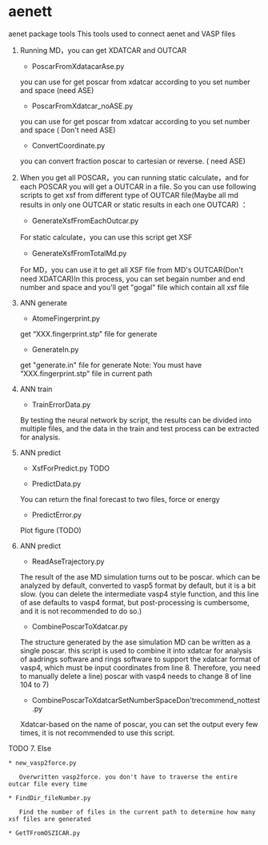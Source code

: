 # aenett
aenet package  tools 
This tools used to connect aenet and VASP files


1. Running MD，you can get XDATCAR and OUTCAR

	* PoscarFromXdatacarAse.py    

	you can use for get poscar from xdatcar according to you set number and space (need ASE)

	* PoscarFromXdatcar_noASE.py

	you can use for get poscar from xdatcar according to you set number and space ( Don't need ASE)

	* ConvertCoordinate.py

	you can convert fraction poscar to cartesian or reverse. ( need ASE)


2. When you get all POSCAR，you can running static calculate，and for each POSCAR you will get a OUTCAR in a file. So you can use following scripts to get xsf from different type of OUTCAR file(Maybe all md results in only one OUTCAR or static results in each one OUTCAR) ：


	* GenerateXsfFromEachOutcar.py     

	For static calculate，you can use this script get XSF 

	* GenerateXsfFromTotalMd.py       

	For MD，you can use it to get all XSF file from MD's OUTCAR(Don't need XDATCAR)In this process, you can set begain  number and end number and space and you'll get "gogal" file which contain all xsf file


3. ANN generate

	* AtomeFingerprint.py

	get “XXX.fingerprint.stp" file for generate

	* GenerateIn.py

	get "generate.in" file for generate
	Note: You must have “XXX.fingerprint.stp" file in current path


4. ANN train


	* TrainErrorData.py

	By testing the neural network by script, the results can be divided into multiple files, and the data in the train and test process can be extracted for analysis.

5. ANN predict


	* XsfForPredict.py
TODO

	* PredictData.py

	You can return the final forecast to two files, force or energy

	* PredictError.py

	Plot figure (TODO)


6. ANN predict


	* ReadAseTrajectory.py

	The result of the ase MD simulation turns out to be poscar. which can be analyzed by default, converted to vasp5 format by default, but it is a bit slow. (you can delete the intermediate vasp4 style function, and this line of ase defaults to vasp4 format, but post-processing is cumbersome, and it is not recommended to do so.) 

	* CombinePoscarToXdatcar.py

	The structure generated by the ase simulation MD can be written as a single poscar. this script is used to combine it into xdatcar for analysis of aadrings software and rings software to support the xdatcar format of vasp4, which must be input coordinates from line 8. Therefore, you need to manually delete a line) poscar with vasp4 needs to change 8 of line 104 to 7) 

	* CombinePoscarToXdatcarSetNumberSpaceDon'trecommend_nottest.py

	Xdatcar-based on the name of poscar, you can set the output every few times, it is not recommended to use this script. 


TODO
7. Else


	* new_vasp2force.py

       Overwritten vasp2force. you don't have to traverse the entire outcar file every time

	* FindDir_fileNumber.py

       Find the number of files in the current path to determine how many xsf files are generated 

	* GetTFromOSZICAR.py




